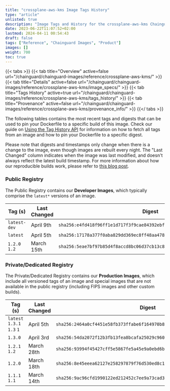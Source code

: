 ```yaml
---
title: "crossplane-aws-kms Image Tags History"
type: "article"
unlisted: true
description: "Image Tags and History for the crossplane-aws-kms Chainguard Image"
date: 2023-06-22T11:07:52+02:00
lastmod: 2024-04-11 00:54:43
draft: false
tags: ["Reference", "Chainguard Images", "Product"]
images: []
weight: 700
toc: true
---
```


{{< tabs >}}
{{< tab title="Overview" active=false url="/chainguard/chainguard-images/reference/crossplane-aws-kms/" >}}
{{< tab title="Details" active=false url="/chainguard/chainguard-images/reference/crossplane-aws-kms/image_specs/" >}}
{{< tab title="Tags History" active=true url="/chainguard/chainguard-images/reference/crossplane-aws-kms/tags_history/" >}}
{{< tab title="Provenance" active=false url="/chainguard/chainguard-images/reference/crossplane-aws-kms/provenance_info/" >}}
{{</ tabs >}}

The following tables contains the most recent tags and digests that can be used to pin your Dockerfile to a specific build of this image. Check our guide on [Using the Tag History API](/chainguard/chainguard-images/using-the-tag-history-api/) for information on how to fetch all tags from an image and how to pin your Dockerfile to a specific digest.

Please note that digests and timestamps only change when there is a change to the image, even though images are rebuilt every night. The "Last Changed" column indicates when the image was last modified, and doesn't always reflect the latest build timestamp. For more information about how our reproducible builds work, please refer to [this blog post](https://www.chainguard.dev/unchained/reproducing-chainguards-reproducible-image-builds).

### Public Registry
The Public Registry contains our **Developer Images**, which typically comprise the `latest*` versions of an image.

| Tag (s)        | Last Changed | Digest                                                                    |
|----------------|--------------|---------------------------------------------------------------------------|
|  `latest-dev`  | April 9th    | `sha256:e4fd418f96ff1e1d717f3f9cae84392ebf99eacbfbfff498099ddb5c9d1d6e84` |
|  `latest`      | April 5th    | `sha256:17178a377f0aba829dd369ec8ff48aa4789566f0cd871577f9694f85a8d5c953` |
|  `1.2.0` `1.2` | March 15th   | `sha256:5eae7bf97b85d4f8accd8bc06d37cb13c873735447acbf02c4b04bcb80cf8091` |


### Private/Dedicated Registry
The Private/Dedicated Registry contains our **Production Images**, which include all versioned tags of an image and special images that are not available in the public registry (including FIPS images and other custom builds).

| Tag (s)                     | Last Changed | Digest                                                                    |
|-----------------------------|--------------|---------------------------------------------------------------------------|
|  `latest` `1.3.1` `1.3` `1` | April 5th    | `sha256:2464a0cf4451e58fb373ffabe6f164970b8ab1668ff1f60c1b818f4f6ab5d278` |
|  `1.3.0`                    | April 3rd    | `sha256:54da2072f12b3fb13fea8bcafa25029c9600d3c7f158196920f2a5cda6bc5c19` |
|  `1.2.1` `1.2`              | March 28th   | `sha256:93994f45427cff5e5867fe5a45e9a0ebd6b92920fd3ee36891665d70c8bd5c1e` |
|  `1.2.0`                    | March 18th   | `sha256:8e45eeea62127e258297879f76d530ed8c1d38c009aadc4766a18b60d2eaf519` |
|  `1.1.1` `1.1`              | March 14th   | `sha256:9ac96cfd1990122ed212452c7ee9a73cad3254b801c118b87c7950b50cf23b22` |

